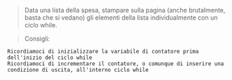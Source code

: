 > Data una lista della spesa, stampare sulla pagina (anche brutalmente, basta che si vedano) gli elementi della lista individualmente con un ciclo while.

> Consigli:

    Ricordiamoci di inizializzare la variabile di contatore prima dell'inizio del ciclo while
    Ricordiamoci di incrementare il contatore, o comunque di inserire una condizione di uscita, all'interno ciclo while
